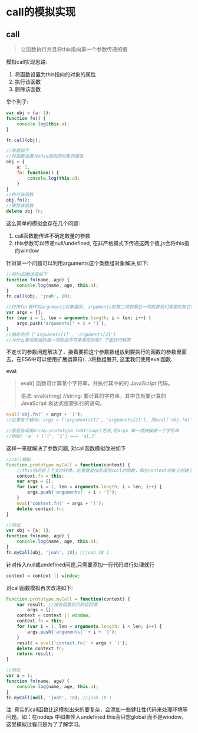 # call的模拟实现

## call

> 让函数执行并且将this指向第一个参数传递的值

模拟call实现思路:

1. 将函数设置为this指向的对象的属性
2. 执行该函数
3. 删除该函数

举个列子:

```js
var obj = {a: 1};
function fn() {
  	console.log(this.a);
}

fn.call(obj);

//改造如下
//将函数设置为this指向的对象的属性
obj = {
  	a: 1,
    fn: function() {
		console.log(this.a);
    }
}
//执行该函数
obj.fn();
//删除该函数
delete obj.fn;
```

这么简单的模拟会存在几个问题:

1. call函数能传递不确定数量的参数
2. this参数可以传递null/undefined, 在非严格模式下传递这两个值,js会将this指向window

针对第一个问题可以利用arguments这个类数组对象解决,如下:

```js
//将fn函数改变如下
function fn(name, age) {
  	console.log(name, age, this.a);
}
fn.call(obj, 'joah', 18);

//可用for循环对arguments对象遍历, arguments的第二项到最后一项就是我们需要的其它参数
var args = [];
for (var i = 1, len = arguments.length; i < len; i++) {
  	args.push('arguments[' + i + ']');
}
//循环完后 ['arguments[1]', 'arguments[2]']
//为什么要将数组的每一项改成字符串类型的呢? 下面进行解答
```

不定长的参数问题解决了，接着要把这个参数数组放到要执行的函数的参数里面去。在ES6中可以使用扩展运算符(...)将数组展开, 这里我们使用eval函数.

eval:

> eval() 函数可计算某个字符串，并执行其中的的 JavaScript 代码。
>
> 语法: eval(string) //string: 要计算的字符串，其中含有要计算的 JavaScript 表达式或要执行的语句。

```js
eval('obj.fn(' + args + ')');
//这里有个疑问: args = ['arguments[1]', 'arguments[2]'], 而eval('obj.fn(' + args + ')') = eval('obj.fn(arguments[1], arguments[2])'), 这是为什么呢?

//底层会调用Array.prototype.toString()方法,将args 每一项拼接成一个字符串
//例如: 'a' + ['1', '2'] === 'a1,2'        
```

这样一来就解决了参数问题,  对call函数模拟改进如下

```js
//call模拟
Function.prototype.myCall = function(context) {
  	//this指的是上下文的环境，这里就是指的调用call的函数，即在context对象上创建了一个属性,指向调用call的函数
	context.fn = this;
  	var args = [];
    for (var i = 1, len = arguments.length; i < len; i++) {
		args.push('arguments[' + i + ']');
    }
  	eval('context.fn(' + args + ')');
  	delete context.fn;
}

//测试
var obj = {a: 1};
function fn(name, age) {
  	console.log(name, age, this.a);
}
fn.myCall(obj, 'joah', 18); //joah 18 1
```

针对传入null或undefined问题,只需要添加一行代码进行处理就行

```js
context = context || window;
```

对call函数模拟再次改进如下:

```js
Function.prototype.myCall = function(context) {
  	var result, //接收函数执行的返回值
        args = [];
  	context = context || window;
  	context.fn = this;
    for (var i = 1, len = arguments.length; i < len; i++) {
      	args.push('arguments[' + i + ']');
    }
  	result = eval('context.fn(' + args + ')');
  	delete context.fn;
  	return result;
}

//测试 
var a = 1;
function fn(name, age) {
  	console.log(name, age, this.a);
}
fn.myCall(null, 'joah', 18); //joah 18 1
```

注: 真实的call函数比这模拟出来的要复杂，会添加一些健壮性代码来处理环境等问题。如：在nodejs 中如果传入undefined this会只想global 而不是window。这里模拟过程只是为了了解学习。